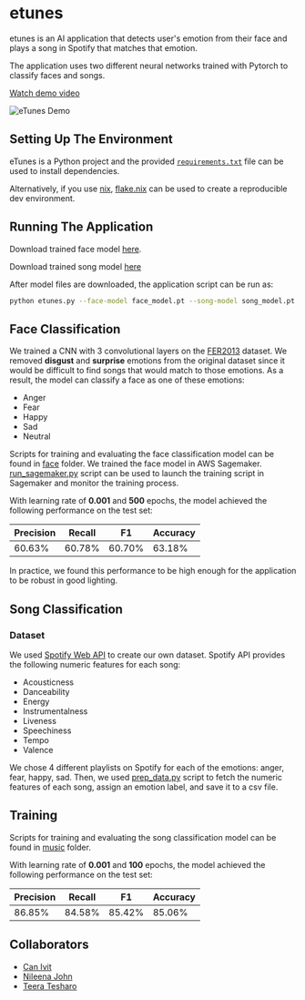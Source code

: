 # etunes

etunes is an AI application that detects user's emotion from their face and plays a song in
Spotify that matches that emotion.

The application uses two different neural networks trained with Pytorch to classify faces and
songs.

[Watch demo video](https://youtu.be/PXW7wj1GIMA)

![eTunes Demo](https://etunes-public.s3.us-east-2.amazonaws.com/etunes.png)

## Setting Up The Environment

eTunes is a Python project and the provided [`requirements.txt`](requirements.txt) file can be
used to install dependencies.

Alternatively, if you use [nix](https://nixos.org/), [flake.nix](flake.nix) can be used to
create a reproducible dev environment.

## Running The Application

Download trained face model [here](https://etunes-public.s3.us-east-2.amazonaws.com/face_model.pt).

Download trained song model [here](https://etunes-public.s3.us-east-2.amazonaws.com/song_model.pt)

After model files are downloaded, the application script can be run as:

```bash
python etunes.py --face-model face_model.pt --song-model song_model.pt
```

## Face Classification

We trained a CNN with 3 convolutional layers on the 
[FER2013](https://paperswithcode.com/dataset/fer2013) dataset.
We removed **disgust** and **surprise** emotions from the original dataset since it would be
difficult to find songs that would match to those emotions. As a result, the model can classify a
face as one of these emotions:

- Anger
- Fear
- Happy
- Sad
- Neutral

Scripts for training and evaluating the face classification model can be found in [face](./face)
folder. We trained the face model in AWS Sagemaker. [run_sagemaker.py](./face/run_sagemaker.py)
script can be used to launch the training script in Sagemaker and monitor the training process.

With learning rate of **0.001** and **500** epochs, the model achieved the following performance
on the test set:

| Precision | Recall | F1     | Accuracy |
| --------- | ------ | ------ | -------- |
| 60.63%    | 60.78% | 60.70% | 63.18%   |

In practice, we found this performance to be high enough for the application to be
robust in good lighting.

## Song Classification

### Dataset

We used [Spotify Web API](https://developer.spotify.com/documentation/web-api) to create our
own dataset. Spotify API provides the following numeric features for each song:

- Acousticness
- Danceability
- Energy
- Instrumentalness
- Liveness
- Speechiness
- Tempo
- Valence

We chose 4 different playlists on Spotify for each of the emotions: anger, fear, happy, sad.
Then, we used [prep_data.py](music/prep_data.py) script to fetch the numeric features of each song,
assign an emotion label, and save it to a csv file.

## Training

Scripts for training and evaluating the song classification model can be found in [music](./music)
folder.

With learning rate of **0.001** and **100** epochs, the model achieved the following performance
on the test set:

| Precision | Recall | F1     | Accuracy |
| --------- | ------ | ------ | -------- |
| 86.85%    | 84.58% | 85.42% | 85.06%   |

## Collaborators

- [Can Ivit](https://www.linkedin.com/in/canivit/)
- [Nileena John](https://www.linkedin.com/in/nileena-john/)
- [Teera Tesharo](https://www.linkedin.com/in/teera74/)
